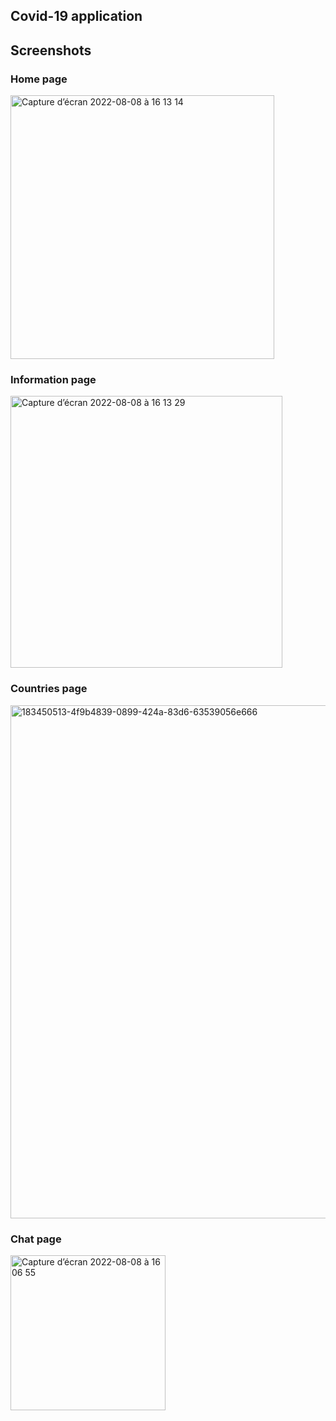## Covid-19 application

## Screenshots

### Home page 
<img width="422" alt="Capture d’écran 2022-08-08 à 16 13 14" src="https://user-images.githubusercontent.com/67557339/183451920-83208e3b-6d96-44c1-b02d-37a30666feba.png">

### Information page
<img width="435" alt="Capture d’écran 2022-08-08 à 16 13 29" src="https://user-images.githubusercontent.com/67557339/183451937-7fb59cd0-d4d2-4d96-a901-447fd101b110.png">

### Countries page
<img width="821" alt="183450513-4f9b4839-0899-424a-83d6-63539056e666" src="https://user-images.githubusercontent.com/67557339/183452511-6f55d1f6-427c-4180-bea7-103b35d08375.png">

### Chat page
<img width="248" alt="Capture d’écran 2022-08-08 à 16 06 55" src="https://user-images.githubusercontent.com/67557339/183453220-f93d3b7e-a9bb-403c-b712-be85be337dc1.png">

